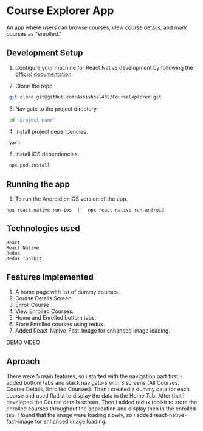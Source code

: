 # Course Explorer App

An app where users can browse courses, view course
details, and mark courses as &quot;enrolled.&quot;

## Development Setup

1. Configure your machine for React Native development by following the [official documentation](https://reactnative.dev/docs/environment-setup).

2. Clone the repo.

```bash
 git clone git@github.com:Ashishpal438/CourseExplorer.git
```

3. Navigate to the project directory.

```bash
 cd 'project-name'
```

4. Install project dependencies.

```bash
 yarn
```

5. Install iOS dependencies.

```bash
 npx pod-install
```

## Running the app

1. To run the Android or iOS version of the app.

```
npx react-native run-ios  ||  npx react-native run-android
```

## Technologies used

```
React
React Native
Redux
Redux Toolkit
```

## Features Implemented

1. A home page with list of dummy courses.
2. Course Details Screen.
3. Enroll Course
4. View Enrolled Courses.
5. Home and Enrolled bottom tabs.
6. Store Enrolled courses using redux.
7. Added React-Native-Fast-Image for enhanced image loading.

[DEMO VIDEO](https://drive.google.com/file/d/1lhx_OD_RfSCAIIF2KSy9IUJWpAOraBlK/view?usp=sharing)

## Aproach

There were 5 main features, so i started with the navigation part first, i added bottom tabs and stack navigators with 3 screens (All Courses, Course Details, Enrolled Courses). Then i created a dummy data for each course and used flatlist to display the data in the Home Tab. After that i developed the Course details screen. Then i added redux toolkit to store the enrolled courses throughout the application and display then in the enrolled tab. I found that the image were loading slowly, so i added react-native-fast-image for enhanced image loading.
